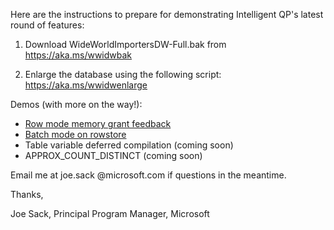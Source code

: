 Here are the instructions to prepare for demonstrating Intelligent QP's latest round of features:

1) Download WideWorldImportersDW-Full.bak from https://aka.ms/wwidwbak 

2) Enlarge the database using the following script: https://aka.ms/wwidwenlarge 

Demos (with more on the way!):

- [Row mode memory grant feedback](https://github.com/joesackmsft/Conferences/blob/master/IQPDemos/Intelligent%20QP%20Demos%20WideWorldImportersDW%20Public%20Preview%20-%20Row%20Mode%20MGF.sql) 
- [Batch mode on rowstore](https://github.com/joesackmsft/Conferences/blob/master/IQPDemos/Intelligent%20QP%20Demos%20WideWorldImportersDW%20Public%20Preview%20-%20Batch%20Mode%20on%20Rowstore.sql) 
- Table variable deferred compilation (coming soon)
- APPROX_COUNT_DISTINCT (coming soon)

Email me at joe.sack @microsoft.com if questions in the meantime.

Thanks,

Joe Sack, Principal Program Manager, Microsoft
